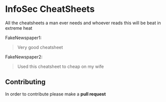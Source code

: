 # InfoSec CheatSheets
All the cheatsheets a man ever needs and whoever reads this will be beat in extreme heat

FakeNewspaper1:
> Very good cheatsheet

FakeNewspaper2:
> Used this cheatsheet to cheap on my wife

## Contributing
In order to contribute please make a **pull request**
